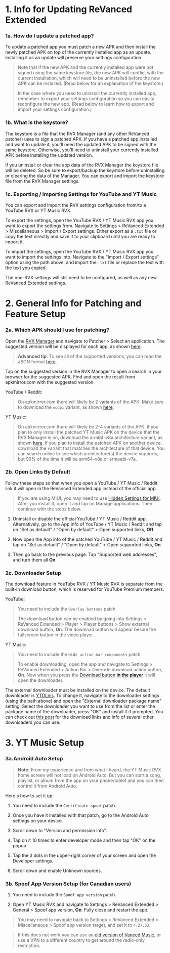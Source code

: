 # **1. Info for Updating ReVanced Extended**

### **1a. How do I update a patched app?**

To update a patched app you must patch a new APK and then install the newly patched APK on top of the currently installed app as an update. Installing it as an update will preserve your settings configuration. 

> Note that if the new APK and the currently installed app were not signed using the same keystore file, the new APK will conflict with the current installation, which will need to be uninstalled before the new APK can be installed. (Read below for an explanation of the keystore.)
> 
> In the case where you need to uninstall the currently installed app, remember to export your settings configuration so you can easily reconfigure the new app. (Read below to learn how to export and import your settings configuration.)



### **1b. What is the keystore?**

The keystore is a file that the RVX Manager (and any other ReVanced patcher) uses to sign a patched APK. If you have a patched app installed and want to update it, you'll need the updated APK to be signed with the same keystore. Otherwise, you'll need to uninstall your currently installed APK before installing the updated version.

If you uninstall or clear the app data of the RVX Manager the keystore file will be deleted. So be sure to export/backup the keystore before uninstalling or clearing the data of the Manager. You can export and import the keystore file from the RVX Manager settings.



### **1c. Exporting / Importing Settings for YouTube and YT Music**

You can export and import the RVX settings configuration from/to a YouTube RVX or YT Music RVX.

To export the settings, open the YouTube RVX / YT Music RVX app you want to export the settings from. Navigate to Settings > ReVanced Extended > Miscellaneous > Import / Export settings. Either export as a `.txt` file or copy the text directly and save it to your clipboard until you are ready to import it.

To import the settings, open the YouTube RVX / YT Music RVX app you want to import the settings into. Navigate to the "Import / Export settings" option using the path above, and import the `.txt` file or replace the text with the text you copied.

The non-RVX settings will still need to be configured, as well as any new ReVanced Extended settings.




# **2. General Info for Patching and Feature Setup**

### **2a. Which APK should I use for patching?**

Open the [RVX Manager](https://github.com/inotia00/revanced-manager/releases/latest) and navigate to Patcher > Select an application. The suggested version will be displayed for each app, as shown [here](https://imgur.com/a/TLcC2ZG). 

> **Advanced tip**: To see all of the supported versions, you can read the JSON format [here](https://github.com/inotia00/revanced-patches?tab=readme-ov-file#-json-format).

Tap on the suggested version in the RVX Manager to open a search in your browser for the suggested APK. Find and open the result from apkmirror.com with the suggested version. 

YouTube / Reddit:
> On apkmirror.com there will likely be 2 variants of the APK. Make sure to download the `nodpi` variant, as shown [here](https://imgur.com/a/XE6yF80).

YT Music:
> On apkmirror.com there will likely be 2-4 variants of the APK. If you plan to only install the patched YT Music APK on the device that the RVX Manager is on, download the arm64-v8a architecture variant, as shown [here](https://imgur.com/a/NYoAUGS). If you plan to install the patched APK on another device, download the variant that matches the architecture of that device. You can search online to see which architecture(s) the device supports, but 99% of the time it will be arm64-v8a or armeabi-v7a.


### **2b. Open Links By Default**

Follow these steps so that when you open a YouTube / YT Music / Reddit link it will open in the ReVanced Extended app instead of the official app.

> If you are using MIUI, you may need to use [Hidden Settings for MIUI](https://play.google.com/store/apps/details?id=com.ceyhan.sets). After you install it, open it and tap on Manage applications. Then continue with the steps below.

1. Uninstall or disable the official YouTube / YT Music / Reddit app. Alternatively, go to the App info of YouTube / YT Music / Reddit and tap on "Set as default" / "Open by default" > Open supported links, **Off**.

2. Now open the App info of the patched YouTube / YT Music / Reddit and tap on "Set as default" / "Open by default" > Open supported links, **On**.

3. Then go back to the previous page. Tap "Supported web addresses", and turn them all **On**.



### **2c. Downloader Setup**

The download feature in YouTube RVX / YT Music RVX is separate from the built-in download button, which is reserved for YouTube Premium members.

YouTube:
> You need to include the `Overlay buttons` patch.
>
> The download button can be enabled by going into Settings > ReVanced Extended > Player > Player buttons > Show external download button, **On**. The download button will appear beside the fullscreen button in the video player.

YT Music:
> You need to include the `Hide action bar components` patch.
>
> To enable downloading, open the app and navigate to Settings > ReVanced Extended > Action Bar > Override download action button, **On**. Now when you press the [Download button **in the player**](https://imgur.com/a/phjYvbe) it will open the downloader.

The external downloader must be installed on the device. The default downloader is [YTDLnis](https://github.com/deniscerri/ytdlnis/releases/latest). To change it, navigate to the downloader settings (using the path above) and open the "External downloader package name" setting. Select the downloader you want to use from the list or enter the package name of the downloader, press "OK" and install it if prompted. You can check out [this post](https://www.reddit.com/r/revancedapp/comments/xft8vq) for the download links and info of several other downloaders you can use. 




# **3. YT Music Setup**

### **3a.Android Auto Setup**

> **Note:** From my experience and from what I heard, the YT Music RVX home screen will not load on Android Auto. But you can start a song, playlist, or album from the app on your phone/tablet and you can then control it from Android Auto.

Here's how to set it up:

1. You need to include the `Certificate spoof` patch.

2. Once you have it installed with that patch, go to the Android Auto settings on your device.

3. Scroll down to "Version and permission info".

4. Tap on it 10 times to enter developer mode and then tap "OK" on the popup.

5. Tap the 3 dots in the upper-right corner of your screen and open the Developer settings.

6. Scroll down and enable Unknown sources.



### **3b. Spoof App Version Setup (for Canadian users)**

1. You need to include the `Spoof app version` patch.

2. Open YT Music RVX and navigate to Settings > ReVanced Extended > General > Spoof app version, **On**. Fully close and restart the app.

> You may need to navigate back to Settings > ReVanced Extended > Miscellaneous > Spoof app version target, and set it to `4.27.53`.

> If this does not work you can use an [old version of Vanced Music](https://www.apkmirror.com/apk/team-vanced/vanced-youtube-music/vanced-youtube-music-4-27-50-release/vanced-youtube-music-4-27-50-android-apk-download/), or use a VPN to a different country to get around the radio-only restriction.
